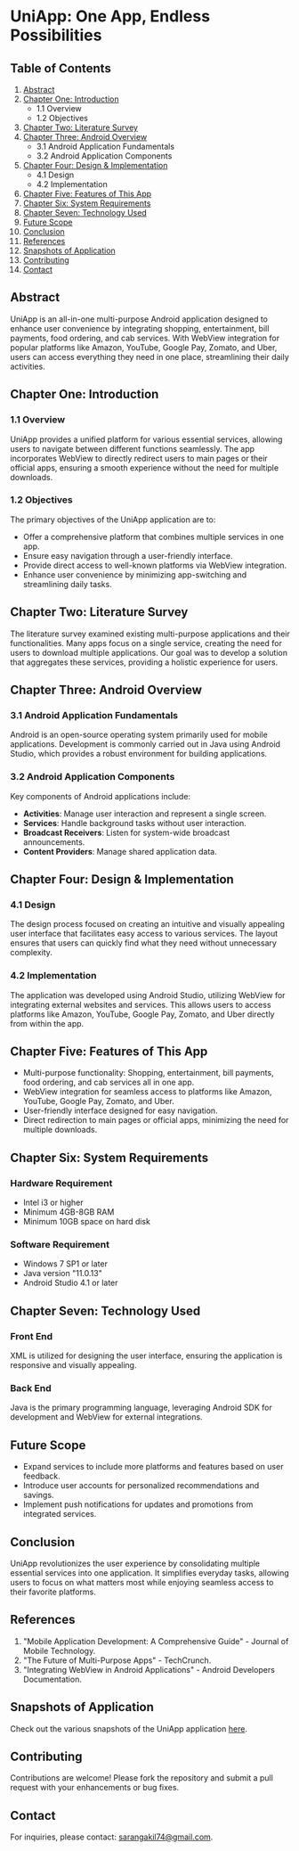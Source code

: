 # UniApp: One App, Endless Possibilities

## Table of Contents
1. [Abstract](#abstract)
2. [Chapter One: Introduction](#chapter-one-introduction)
   - 1.1 Overview
   - 1.2 Objectives
3. [Chapter Two: Literature Survey](#chapter-two-literature-survey)
4. [Chapter Three: Android Overview](#chapter-three-android-overview)
   - 3.1 Android Application Fundamentals
   - 3.2 Android Application Components
5. [Chapter Four: Design & Implementation](#chapter-four-design--implementation)
   - 4.1 Design
   - 4.2 Implementation
6. [Chapter Five: Features of This App](#chapter-five-features-of-this-app)
7. [Chapter Six: System Requirements](#chapter-six-system-requirements)
8. [Chapter Seven: Technology Used](#chapter-seven-technology-used)
9. [Future Scope](#future-scope)
10. [Conclusion](#conclusion)
11. [References](#references)
12. [Snapshots of Application](#snapshots-of-application)
13. [Contributing](#contributing)
14. [Contact](#contact)

## Abstract
UniApp is an all-in-one multi-purpose Android application designed to enhance user convenience by integrating shopping, entertainment, bill payments, food ordering, and cab services. With WebView integration for popular platforms like Amazon, YouTube, Google Pay, Zomato, and Uber, users can access everything they need in one place, streamlining their daily activities.

## Chapter One: Introduction

### 1.1 Overview
UniApp provides a unified platform for various essential services, allowing users to navigate between different functions seamlessly. The app incorporates WebView to directly redirect users to main pages or their official apps, ensuring a smooth experience without the need for multiple downloads.

### 1.2 Objectives
The primary objectives of the UniApp application are to:
- Offer a comprehensive platform that combines multiple services in one app.
- Ensure easy navigation through a user-friendly interface.
- Provide direct access to well-known platforms via WebView integration.
- Enhance user convenience by minimizing app-switching and streamlining daily tasks.

## Chapter Two: Literature Survey
The literature survey examined existing multi-purpose applications and their functionalities. Many apps focus on a single service, creating the need for users to download multiple applications. Our goal was to develop a solution that aggregates these services, providing a holistic experience for users.

## Chapter Three: Android Overview

### 3.1 Android Application Fundamentals
Android is an open-source operating system primarily used for mobile applications. Development is commonly carried out in Java using Android Studio, which provides a robust environment for building applications.

### 3.2 Android Application Components
Key components of Android applications include:
- **Activities**: Manage user interaction and represent a single screen.
- **Services**: Handle background tasks without user interaction.
- **Broadcast Receivers**: Listen for system-wide broadcast announcements.
- **Content Providers**: Manage shared application data.

## Chapter Four: Design & Implementation

### 4.1 Design
The design process focused on creating an intuitive and visually appealing user interface that facilitates easy access to various services. The layout ensures that users can quickly find what they need without unnecessary complexity.

### 4.2 Implementation
The application was developed using Android Studio, utilizing WebView for integrating external websites and services. This allows users to access platforms like Amazon, YouTube, Google Pay, Zomato, and Uber directly from within the app.

## Chapter Five: Features of This App
- Multi-purpose functionality: Shopping, entertainment, bill payments, food ordering, and cab services all in one app.
- WebView integration for seamless access to platforms like Amazon, YouTube, Google Pay, Zomato, and Uber.
- User-friendly interface designed for easy navigation.
- Direct redirection to main pages or official apps, minimizing the need for multiple downloads.

## Chapter Six: System Requirements

### Hardware Requirement
- Intel i3 or higher
- Minimum 4GB-8GB RAM
- Minimum 10GB space on hard disk

### Software Requirement
- Windows 7 SP1 or later
- Java version "11.0.13"
- Android Studio 4.1 or later

## Chapter Seven: Technology Used

### Front End
XML is utilized for designing the user interface, ensuring the application is responsive and visually appealing.

### Back End
Java is the primary programming language, leveraging Android SDK for development and WebView for external integrations.

## Future Scope
- Expand services to include more platforms and features based on user feedback.
- Introduce user accounts for personalized recommendations and savings.
- Implement push notifications for updates and promotions from integrated services.

## Conclusion
UniApp revolutionizes the user experience by consolidating multiple essential services into one application. It simplifies everyday tasks, allowing users to focus on what matters most while enjoying seamless access to their favorite platforms.

## References
1. "Mobile Application Development: A Comprehensive Guide" - Journal of Mobile Technology.
2. "The Future of Multi-Purpose Apps" - TechCrunch.
3. "Integrating WebView in Android Applications" - Android Developers Documentation.

## Snapshots of Application
Check out the various snapshots of the UniApp application [here](https://github.com/AkilSarang01/UniApp---One-App-Endless-Possibilities/tree/master/Snapshots).

## Contributing
Contributions are welcome! Please fork the repository and submit a pull request with your enhancements or bug fixes.

## Contact
For inquiries, please contact: [sarangakil74@gmail.com](mailto:sarangakil74@gmail.com).
